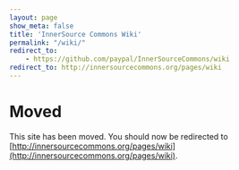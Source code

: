 ```yaml
---
layout: page
show_meta: false
title: 'InnerSource Commons Wiki'       
permalink: "/wiki/"
redirect_to: 
    - https://github.com/paypal/InnerSourceCommons/wiki
redirect_to: http://innersourcecommons.org/pages/wiki
---
```


# Moved

This site has been moved. You should now be redirected to [http://innersourcecommons.org/pages/wiki](http://innersourcecommons.org/pages/wiki).